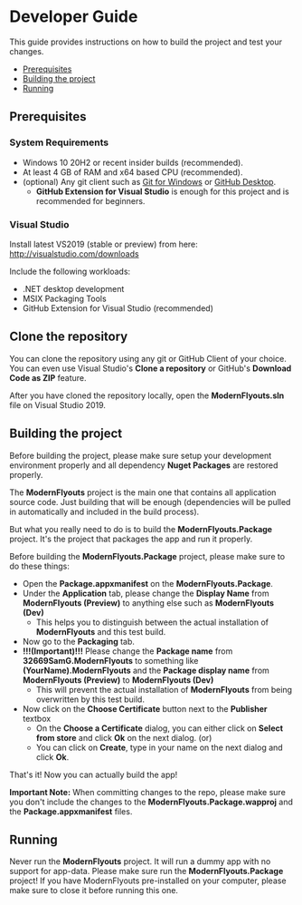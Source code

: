 # Developer Guide

This guide provides instructions on how to build the project and test your changes.

* [Prerequisites](#prerequisites)
* [Building the project](#building-the-project)
* [Running](#running)

## Prerequisites

### System Requirements

- Windows 10 20H2 or recent insider builds (recommended).
- At least 4 GB of RAM and x64 based CPU (recommended).
- (optional) Any git client such as [Git for Windows](https://git-scm.com/download/win) or [GitHub Desktop](https://desktop.github.com/).
   - **GitHub Extension for Visual Studio** is enough for this project and is recommended for beginners.

### Visual Studio

Install latest VS2019 (stable or preview) from here: http://visualstudio.com/downloads

Include the following workloads:
- .NET desktop development
- MSIX Packaging Tools
- GitHub Extension for Visual Studio (recommended)

## Clone the repository

You can clone the repository using any git or GitHub Client of your choice.
You can even use Visual Studio's **Clone a repository** or GitHub's **Download Code as ZIP** feature.

After you have cloned the repository locally, open the **ModernFlyouts.sln** file on Visual Studio 2019.

## Building the project

Before building the project, please make sure setup your development environment properly and all dependency **Nuget Packages** are restored properly.

The **ModernFlyouts** project is the main one that contains all application source code. Just building that will be enough (dependencies will be pulled in automatically and included in the build process).

But what you really need to do is to build the **ModernFlyouts.Package** project. It's the project that packages the app and run it properly.

Before building the **ModernFlyouts.Package** project, please make sure to do these things:

- Open the **Package.appxmanifest** on the **ModernFlyouts.Package**.
- Under the **Application** tab, please change the **Display Name** from **ModernFlyouts (Preview)** to anything else such as **ModernFlyouts (Dev)**
    - This helps you to distinguish between the actual installation of **ModernFlyouts** and this test build.
- Now go to the **Packaging** tab.
- **!!!(Important)!!!** Please change the **Package name** from **32669SamG.ModernFlyouts** to something like **(YourName).ModernFlyouts** and the **Package display name** from **ModernFlyouts (Preview)** to **ModernFlyouts (Dev)**
    - This will prevent the actual installation of **ModernFlyouts** from being overwritten by this test build.
- Now click on the **Choose Certificate** button next to the **Publisher** textbox
    - On the **Choose a Certificate** dialog, you can either click on **Select from store** and click **Ok** on the next dialog. (or)
    - You can click on **Create**, type in your name on the next dialog and click **Ok**.

That's it! Now you can actually build the app!

**Important Note:** When committing changes to the repo, please make sure you don't include the changes to the **ModernFlyouts.Package.wapproj** and the **Package.appxmanifest** files.

## Running

Never run the **ModernFlyouts** project. It will run a dummy app with no support for app-data.
Please make sure run the **ModernFlyouts.Package** project! If you have ModernFlyouts pre-installed on your computer, please make sure to close it before running this one.
